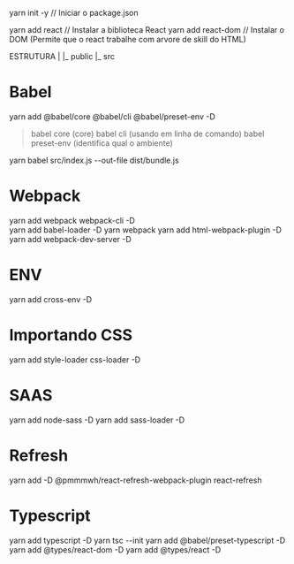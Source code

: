 yarn init -y // Iniciar o package.json

yarn add react // Instalar a biblioteca React
yarn add react-dom // Instalar o DOM (Permite que o react trabalhe com arvore de 
skill do HTML)

ESTRUTURA
|
|_ public
|_ src

# Babel
yarn add @babel/core @babel/cli @babel/preset-env -D

> babel core (core)
> babel cli (usando em linha de comando)
> babel preset-env (identifica qual o ambiente)

yarn babel src/index.js --out-file dist/bundle.js

# Webpack
yarn add webpack webpack-cli -D   
yarn add babel-loader -D 
yarn webpack
yarn add html-webpack-plugin -D
yarn add webpack-dev-server -D 

# ENV
yarn add cross-env -D 

# Importando CSS
yarn add style-loader css-loader -D   

# SAAS
yarn add node-sass -D
yarn add sass-loader -D     

# Refresh
yarn add -D @pmmmwh/react-refresh-webpack-plugin react-refresh

# Typescript
yarn add typescript -D 
yarn tsc --init
yarn add @babel/preset-typescript -D  
yarn add @types/react-dom -D 
yarn add @types/react -D 
